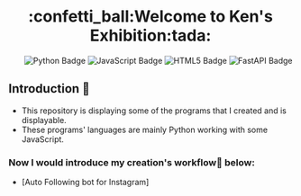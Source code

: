 <h1 align="center">:confetti_ball:Welcome to Ken's Exhibition:tada:</h1>

<div align="right">
<img src="https://img.shields.io/badge/python-3670A0?style=for-the-badge&logo=python&logoColor=ffdd54" alt="Python Badge"/>
<img src="https://img.shields.io/badge/javascript-%23323330.svg?style=for-the-badge&logo=javascript&logoColor=%23F7DF1E" alt="JavaScript Badge"/>
<img src="https://img.shields.io/badge/html5-%23E34F26.svg?style=for-the-badge&logo=html5&logoColor=white" alt="HTML5 Badge"/>
<img src="https://img.shields.io/badge/FastAPI-005571?style=for-the-badge&logo=fastapi" alt="FastAPI Badge"/>
</div>

## Introduction :loudspeaker:
 - This repository is displaying some of the programs that I created and is displayable.
 - These programs' languages are mainly Python working with some JavaScript.
### Now I would introduce my creation's workflow:receipt: below:
 - [Auto Following bot for Instagram]
